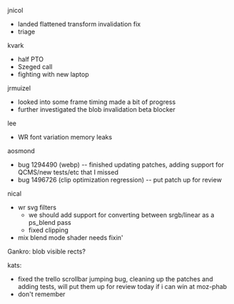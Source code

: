 jnicol
  * landed flattened transform invalidation fix
  * triage

kvark
  * half PTO
  * Szeged call
  * fighting with new laptop

jrmuizel
  * looked into some frame timing made a bit of progress
  * further investigated the blob invalidation beta blocker

lee
  *  WR font variation memory leaks

aosmond
  * bug 1294490 (webp) -- finished updating patches, adding support for QCMS/new tests/etc that I missed
  * bug 1496726 (clip optimization regression) -- put patch up for review

nical
  * wr svg filters
    * we should add support for converting between srgb/linear as a ps_blend pass
    * fixed clipping
  * mix blend mode shader needs fixin'

Gankro:
    blob visible rects?

kats:
  * fixed the trello scrollbar jumping bug, cleaning up the patches and adding tests, will put them up for review today if i can win at moz-phab
  * don't remember
